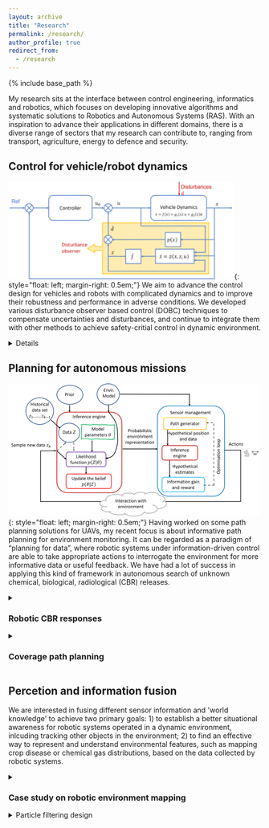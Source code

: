 ```yaml
---
layout: archive
title: "Research"
permalink: /research/
author_profile: true
redirect_from:
  - /research
---
```

{% include base_path %}


My research sits at the interface between control engineering, informatics and robotics, which focuses on developing innovative algorithms and systematic solutions to Robotics and Autonomous Systems (RAS). With an inspiration to advance their applications in different domains, there is a diverse range of sectors that my research can contribute to, ranging from transport, agriculture, energy to defence and security.

## Control for vehicle/robot dynamics 
![image](/images/dobc_diagram.png){: style="float: left; margin-right: 0.5em;"} 
We aim to advance the control design for vehicles and robots with complicated dynamics and to improve their robustness and performance in adverse conditions. We developed various disturbance observer based control (DOBC) techniques to compensate uncertainties and disturbances, and continue to integrate them with other methods to achieve safety-critial control in dynamic environment.   

<details>
	 <h3> <summary> Applications: UAV flight control </summary> </h3>
	<h4> DOBC design for UAV path-folloiwng </h4>
	{% include youtubePlayer.html id="M_qy1iH7u3M" %}
	<h4> DOBC + MPC for helicopter control  </h4> 
	{% include youtubePlayer.html id="TXJjf8RHnIk" %}
	
</details>

## Planning for autonomous missions
![image](/images/IPP_diagram.png){: style="float: left; margin-right: 0.5em;"} 
Having worked on some path planning solutions for UAVs, my recent focus is about informative path planning for environment monitoring. It can be regarded as a paradigm of “planning for data”, where robotic systems under information-driven control are able to take appropriate actions to interrogate the environment for more informative data or useful feedback. We have had a lot of success in applying this kind of framework in autonomous search of unknown chemical, biological, radiological (CBR) releases.  

<details>
	<summary> <h3> Robotic CBR responses </h3> </summary>
	<h4> Information path planning for robotic source term estimation </h4>
	{% include youtubePlayer.html id="NdbED6RTZyI" %}
	<h4> Autonomous airbrone search in cluttered environments </h4>
	{% include youtubePlayer.html id="_Sou67QbVqo" %}
	
</details>


<details>
	<summary> <h3> Coverage path planning </h3> </summary>
	<h4> <a href="https://onlinelibrary.wiley.com/doi/full/10.1002/rob.21928"> Decomposition‐based mission planning for fixed‐wing UAVs surveying in wind </a> </h4>
	![image](/images/cpp_remotesensing.png)
	
</details>

## Percetion and information fusion 
We are interested in fusing different sensor information and 'world knowledge' to achieve two primary goals: 1) to establish a better situational awareness for robotic systems operated in a dynamic environment, inlcuding tracking other objects in the environment; 2) to find an effective way to represent and understand environmental features, such as mapping crop disease or chemical gas distributions, based on the data collected by robotic systems.

<details>
	<summary> <h3> Case study on robotic environment mapping </h3> </summary>
	<h4> Structurally aware 3D gas distribution mapping using belief propagation </h4>
	{% include youtubePlayer.html id="crAJd4afW8c" %}
</details>


<details>
	<summary> Particle filtering design </summary>
	<h3>  </h3>
</details>




